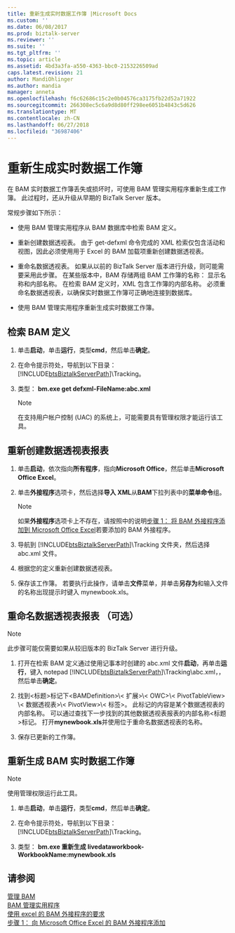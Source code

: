 ```yaml
---
title: 重新生成实时数据工作簿 |Microsoft Docs
ms.custom: ''
ms.date: 06/08/2017
ms.prod: biztalk-server
ms.reviewer: ''
ms.suite: ''
ms.tgt_pltfrm: ''
ms.topic: article
ms.assetid: 4bd3a3fa-a550-4363-bbc0-2153226509ad
caps.latest.revision: 21
author: MandiOhlinger
ms.author: mandia
manager: anneta
ms.openlocfilehash: f6c62686c15c2e0b04576ca3175fb22d52a71922
ms.sourcegitcommit: 266308ec5c6a9d8d80ff298ee6051b4843c5d626
ms.translationtype: MT
ms.contentlocale: zh-CN
ms.lasthandoff: 06/27/2018
ms.locfileid: "36987406"
---
```

# <a name="regenerate-the-live-data-workbook"></a>重新生成实时数据工作簿
在 BAM 实时数据工作簿丢失或损坏时，可使用 BAM 管理实用程序重新生成工作簿。 此过程时，还从升级从早期的 BizTalk Server 版本。
  
 常规步骤如下所示：  
  
-   使用 BAM 管理实用程序从 BAM 数据库中检索 BAM 定义。  
  
-   重新创建数据透视表。 由于 get-defxml 命令完成的 XML 检索仅包含活动和视图，因此必须使用用于 Excel 的 BAM 加载项重新创建数据透视表。  
  
-   重命名数据透视表。 如果从以前的 BizTalk Server 版本进行升级，则可能需要采用此步骤。 在某些版本中，BAM 存储两组 BAM 工作簿的名称： 显示名称和内部名称。 在检索 BAM 定义时，XML 包含工作簿的内部名称。 必须重命名数据透视表，以确保实时数据工作簿可正确地连接到数据库。  
  
-   使用 BAM 管理实用程序重新生成实时数据工作簿。  
  
## <a name="retrieve-the-bam-definition"></a>检索 BAM 定义  
  
1. 单击**启动**，单击**运行**，类型**cmd**，然后单击**确定**。  
  
2. 在命令提示符处，导航到以下目录： [!INCLUDE[btsBiztalkServerPath](../includes/btsbiztalkserverpath-md.md)]\Tracking。  
  
3. 类型： **bm.exe get defxml-FileName:abc.xml**  
  
   > [!NOTE]
   >  在支持用户帐户控制 (UAC) 的系统上，可能需要具有管理权限才能运行该工具。  
  
## <a name="recreate-the-pivottable-reports"></a>重新创建数据透视表报表  
  
1. 单击**启动**，依次指向**所有程序**，指向**Microsoft Office**，然后单击**Microsoft Office Excel**。  
  
2. 单击**外接程序**选项卡，然后选择**导入 XML**从**BAM**下拉列表中的**菜单命令**组。  
  
   > [!NOTE]
   >  如果**外接程序**选项卡上不存在，请按照中的说明[步骤 1： 将 BAM 外接程序添加到 Microsoft Office Excel](http://msdn.microsoft.com/library/3400969f-0c54-4a75-979d-ad2f7af86448)若要添加的 BAM 外接程序。  
  
3. 导航到 [!INCLUDE[btsBiztalkServerPath](../includes/btsbiztalkserverpath-md.md)]\Tracking 文件夹，然后选择 abc.xml 文件。  
  
4. 根据您的定义重新创建数据透视表。  
  
5. 保存该工作簿。 若要执行此操作，请单击**文件**菜单，并单击**另存为**和输入文件的名称出现提示时键入 mynewbook.xls。  
  
## <a name="rename-the-pivottable-reports-optional"></a>重命名数据透视表报表 （可选）  

> [!NOTE]
> 此步骤可能仅需要如果从较旧版本的 BizTalk Server 进行升级。 

1. 打开在检索 BAM 定义通过使用记事本时创建的 abc.xml 文件**启动**，再单击**运行**，键入 notepad [!INCLUDE[btsBiztalkServerPath](../includes/btsbiztalkserverpath-md.md)]\Tracking\abc.xml，，然后单击**确定**。  
  
2. 找到\<标题\>标记下\<BAMDefinition\>\\< 扩展\>\\< OWC\>\\< PivotTableView\> \\< 数据透视表\>\\< PivotView\>\\< 标签\>。 此标记的内容是某个数据透视表的内部名称。 可以通过查找下一步找到的其他数据透视表报表的内部名称\<标题\>标记。 打开**mynewbook.xls**并使用位于重命名数据透视表的名称。  
  
3. 保存已更新的工作簿。    
 
  
## <a name="regenerate-the-bam-live-data-workbook"></a>重新生成 BAM 实时数据工作簿  

> [!NOTE]
>  使用管理权限运行此工具。  


1. 单击**启动**，单击**运行**，类型**cmd**，然后单击**确定**。  
  
2. 在命令提示符处，导航到以下目录： [!INCLUDE[btsBiztalkServerPath](../includes/btsbiztalkserverpath-md.md)]\Tracking。  
  
3. 类型： **bm.exe 重新生成 livedataworkbook-WorkbookName:mynewbook.xls**  
  
## <a name="see-also"></a>请参阅  
 [管理 BAM](../core/managing-bam.md)   
 [BAM 管理实用程序](../core/bam-management-utility.md)   
 [使用 excel 的 BAM 外接程序的要求](../core/requirements-for-using-the-bam-add-in-for-excel.md)   
 [步骤 1： 向 Microsoft Office Excel 的 BAM 外接程序添加](http://msdn.microsoft.com/library/3400969f-0c54-4a75-979d-ad2f7af86448)